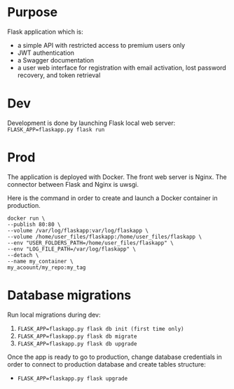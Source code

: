 # Purpose

Flask application which is:
* a simple API with restricted access to premium users only
* JWT authentication
* a Swagger documentation
* a user web interface for registration with email activation, lost password recovery, and token retrieval

# Dev

Development is done by launching Flask local web server: `FLASK_APP=flaskapp.py flask run`

# Prod

The application is deployed with Docker. The front web server is Nginx. The connector between Flask and Nginx is uwsgi.

Here is the command in order to create and launch a Docker container in production.

```
docker run \ 
--publish 80:80 \
--volume /var/log/flaskapp:var/log/flaskapp \
--volume /home/user_files/flaskapp:/home/user_files/flaskapp \
--env "USER_FOLDERS_PATH=/home/user_files/flaskapp" \
--env "LOG_FILE_PATH=/var/log/flaskapp" \
--detach \
--name my_container \
my_acoount/my_repo:my_tag
```

# Database migrations

Run local migrations during dev:
1. `FLASK_APP=flaskapp.py flask db init (first time only)`
1. `FLASK_APP=flaskapp.py flask db migrate`
1. `FLASK_APP=flaskapp.py flask db upgrade`

Once the app is ready to go to production, change database credentials in order to connect to production database and create tables structure:
* `FLASK_APP=flaskapp.py flask upgrade`
